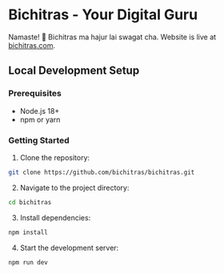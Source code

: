 # Bichitras - Your Digital Guru

Namaste! 🙏 Bichitras ma hajur lai swagat cha.
Website is live at [bichitras.com](https://bichitras.com).

## Local Development Setup

### Prerequisites
- Node.js 18+
- npm or yarn

### Getting Started

1. Clone the repository:
```bash
git clone https://github.com/bichitras/bichitras.git
```
2. Navigate to the project directory:
```bash
cd bichitras
```
3. Install dependencies:
```bash
npm install
```
4. Start the development server:
```bash
npm run dev
```

